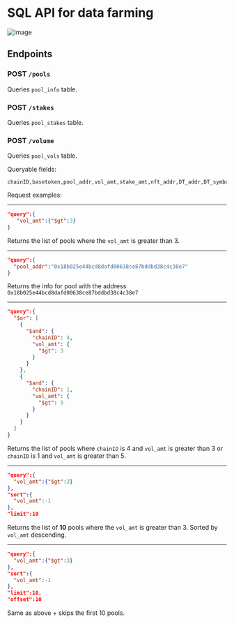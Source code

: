# SQL API for data farming


![image](https://user-images.githubusercontent.com/25263018/170274359-03eb4ea6-7988-44a4-bcb5-132bc70f98d7.png)

## Endpoints

### POST `/pools`
Queries `pool_info` table.
### POST `/stakes`
Queries `pool_stakes` table.
### POST `/volume`
Queries `pool_vols` table.

Queryable fields:
```
chainID,basetoken,pool_addr,vol_amt,stake_amt,nft_addr,DT_addr,DT_symbol,basetoken_addr,did,url
```

Request examples:

---

```json
"query":{
   "vol_amt":{"$gt":3}
}
```
Returns the list of pools where the `vol_amt` is greater than 3.

---

```json
"query":{
  "pool_addr":"0x18b025e44bcd8dafd00638ce87bddbd38c4c38e7"
}
```
Returns the info for pool with the address `0x18b025e44bcd8dafd00638ce87bddbd38c4c38e7`

---
```json
"query":{
  "$or": [
    {
      "$and": {
        "chainID": 4,
        "vol_amt": {
          "$gt": 3
        }
      }
    },
    {
      "$and": {
        "chainID": 1,
        "vol_amt": {
          "$gt": 5
        }
      }
    }
  ]
}
```
Returns the list of pools where `chainID` is 4 and `vol_amt` is greater than 3 or `chainID` is 1 and `vol_amt` is greater than 5.

---

```json
"query":{
  "vol_amt":{"$gt":3}
},
"sort":{
  "vol_amt":-1
},
"limit":10
```
Returns the list of **10** pools where the `vol_amt` is greater than 3. Sorted by `vol_amt` descending.

---

```json
"query":{
  "vol_amt":{"$gt":3}
},
"sort":{
  "vol_amt":-1
},
"limit":10,
"offset":10
```

Same as above + skips the first 10 pools.